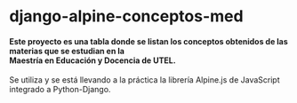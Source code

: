# django-alpine-conceptos-med
#### Este proyecto es una tabla donde se listan los conceptos obtenidos de las materias que se estudian en la<br>Maestría en Educación y Docencia de UTEL.

Se utiliza y se está llevando a la práctica la librería Alpine.js de JavaScript integrado a Python-Django.